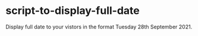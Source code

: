 # script-to-display-full-date
Display full date to your vistors in the format Tuesday 28th September 2021.
